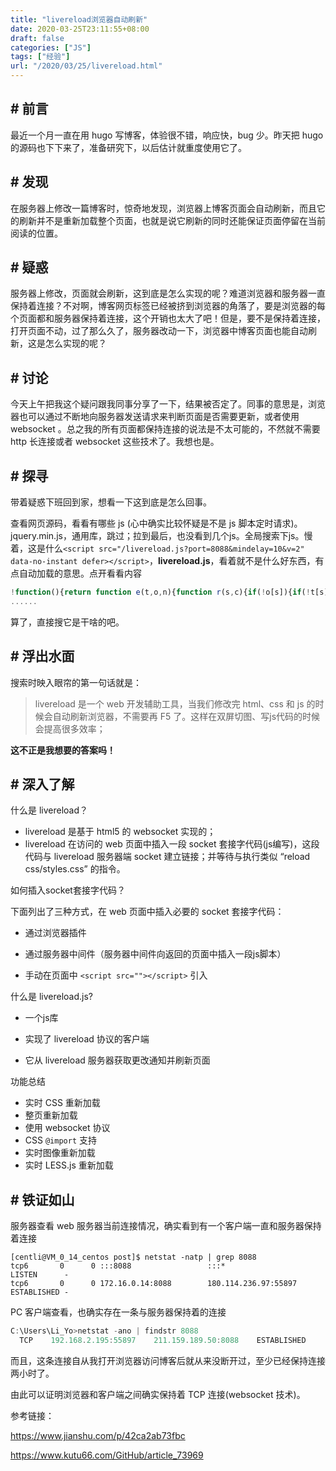 ```yaml
---
title: "livereload浏览器自动刷新"
date: 2020-03-25T23:11:55+08:00
draft: false
categories: ["JS"]
tags: ["经验"]
url: "/2020/03/25/livereload.html"
---
```


## # 前言

最近一个月一直在用 hugo 写博客，体验很不错，响应快，bug 少。昨天把 hugo 的源码也下下来了，准备研究下，以后估计就重度使用它了。

## # 发现

在服务器上修改一篇博客时，惊奇地发现，浏览器上博客页面会自动刷新，而且它的刷新并不是重新加载整个页面，也就是说它刷新的同时还能保证页面停留在当前阅读的位置。

## # 疑惑

服务器上修改，页面就会刷新，这到底是怎么实现的呢？难道浏览器和服务器一直保持着连接？不对啊，博客网页标签已经被挤到浏览器的角落了，要是浏览器的每个页面都和服务器保持着连接，这个开销也太大了吧！但是，要不是保持着连接，打开页面不动，过了那么久了，服务器改动一下，浏览器中博客页面也能自动刷新，这是怎么实现的呢？

## # 讨论

今天上午把我这个疑问跟我同事分享了一下，结果被否定了。同事的意思是，浏览器也可以通过不断地向服务器发送请求来判断页面是否需要更新，或者使用 websocket 。总之我的所有页面都保持连接的说法是不太可能的，不然就不需要 http 长连接或者 websocket 这些技术了。我想也是。

## # 探寻

带着疑惑下班回到家，想看一下这到底是怎么回事。

查看网页源码，看看有哪些 js (心中确实比较怀疑是不是 js 脚本定时请求)。jquery.min.js，通用库，跳过；拉到最后，也没看到几个js。全局搜索下js。慢着，这是什么`<script src="/livereload.js?port=8088&mindelay=10&v=2" data-no-instant defer></script>`，**livereload.js**，看着就不是什么好东西，有点自动加载的意思。点开看看内容

```js
!function(){return function e(t,o,n){function r(s,c){if(!o[s]){if(!t[s]){var a="function"==typeof require&&require;if(!c&&a)return a(s,!0);if(i)return i(s,!0);var l=new Error("Cannot find module '"+s+"'");throw l.code="MODULE_NOT_FOUND",l}var h=o[s]={exports:{}};t[s][0].call(h.exports,function(e){return r(t[s][1][e]||e)},h,h.exports,e,t,o,n)}return o[s].exports}for(var i="function"==typeof require&&require,s=0;s<n.length;s++)r(n[s]);return r}}()({1:[function(e,t,o){t.exports=function(e){if("function"!=typeof e)throw TypeError(e+" is not a function!");return e}},{}],2:[function(e,t,o){var n=e("./_wks")("unscopables"),r=Array.prototype;null==r[n]&&e("./_hide")(r,n,{}),t.exports=function(e){r[n][e]=!0}},{"./_hide":17,"./_wks":45}],3:
......
```

算了，直接搜它是干啥的吧。

## # 浮出水面

搜索时映入眼帘的第一句话就是：

> livereload 是一个 web 开发辅助工具，当我们修改完 html、css 和 js 的时候会自动刷新浏览器，不需要再 F5 了。这样在双屏切图、写js代码的时候会提高很多效率；

**这不正是我想要的答案吗！**

## # 深入了解

什么是 livereload？

- livereload 是基于 html5 的 websocket 实现的；
- livereload 在访问的 web 页面中插入一段 socket 套接字代码(js编写)，这段代码与 livereload 服务器端 socket 建立链接；并等待与执行类似 “reload css/styles.css” 的指令。

如何插入socket套接字代码？

下面列出了三种方式，在 web 页面中插入必要的 socket 套接字代码：

- 通过浏览器插件

- 通过服务器中间件（服务器中间件向返回的页面中插入一段js脚本）

- 手动在页面中 `<script src=""></script>` 引入

什么是 livereload.js?

- 一个js库

- 实现了 livereload 协议的客户端

- 它从 livereload 服务器获取更改通知并刷新页面

功能总结

- 实时 CSS 重新加载
- 整页重新加载
- 使用 websocket 协议
- CSS `@import` 支持
- 实时图像重新加载
- 实时 LESS.js 重新加载

## # 铁证如山

服务器查看 web 服务器当前连接情况，确实看到有一个客户端一直和服务器保持着连接

```shell
[centli@VM_0_14_centos post]$ netstat -natp | grep 8088
tcp6       0      0 :::8088                 :::*                    LISTEN      -         
tcp6       0      0 172.16.0.14:8088        180.114.236.97:55897    ESTABLISHED -
```

PC 客户端查看，也确实存在一条与服务器保持着的连接

```powershell
C:\Users\Li_Yo>netstat -ano | findstr 8088
  TCP    192.168.2.195:55897    211.159.189.50:8088    ESTABLISHED     3820
```

而且，这条连接自从我打开浏览器访问博客后就从来没断开过，至少已经保持连接两小时了。

由此可以证明浏览器和客户端之间确实保持着 TCP 连接(websocket 技术)。



参考链接：

https://www.jianshu.com/p/42ca2ab73fbc

https://www.kutu66.com/GitHub/article_73969